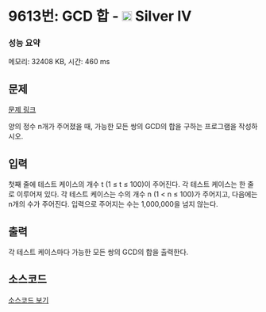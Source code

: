 # 9613번: GCD 합 - <img src="https://static.solved.ac/tier_small/7.svg" style="height:20px" /> Silver IV

<!-- performance -->
### 성능 요약
메모리: 32408 KB, 시간: 460 ms
<!-- end -->

## 문제

[문제 링크](https://boj.kr/9613)

<p>양의 정수 n개가 주어졌을 때, 가능한 모든 쌍의 GCD의 합을 구하는 프로그램을 작성하시오.</p>

## 입력

<p>첫째 줄에 테스트 케이스의 개수 t (1 ≤ t ≤ 100)이 주어진다. 각 테스트 케이스는 한 줄로 이루어져 있다. 각 테스트 케이스는 수의 개수 n (1 &lt; n ≤ 100)가 주어지고, 다음에는 n개의 수가 주어진다. 입력으로 주어지는 수는 1,000,000을 넘지 않는다.</p>

## 출력

<p>각 테스트 케이스마다 가능한 모든 쌍의 GCD의 합을 출력한다.</p>

## 소스코드

[소스코드 보기](Main.java)